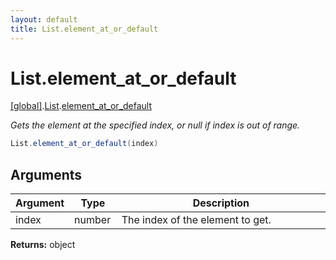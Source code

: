 ```yaml
---
layout: default
title: List.element_at_or_default
---
```


# List.element_at_or_default

[\[global\]]({{site.baseurl}}/docs/).[List]({{site.baseurl}}/docs/List/).[element_at_or_default]({{site.baseurl}}/docs/List/element_at_or_default/)

_Gets the element at the specified index, or null if index is out of range._

```cs
List.element_at_or_default(index)
```

## Arguments

<table>
  <col width="15%">
  <col width="15%">
  <thead>
    <tr>
      <th>Argument</th>
      <th>Type</th>
      <th>Description</th>
    </tr>
  </thead>
  <tbody>
    <tr>
      <td>index</td>
      <td>number</td>
      <td>The index of the element to get.</td>
    </tr>
  </tbody>
</table>

**Returns:** object
